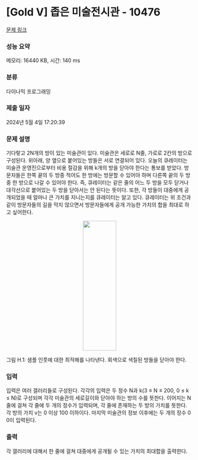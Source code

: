 # [Gold V] 좁은 미술전시관 - 10476 

[문제 링크](https://www.acmicpc.net/problem/10476) 

### 성능 요약

메모리: 16440 KB, 시간: 140 ms

### 분류

다이나믹 프로그래밍

### 제출 일자

2024년 5월 4일 17:20:39

### 문제 설명

<p>기다랗고 2N개의 방이 있는 미술관이 있다. 미술관은 세로로 N줄, 가로로 2칸의 방으로 구성된다. 위아래, 양 옆으로 붙어있는 방들은 서로 연결되어 있다. 오늘의 큐레이터는 미술관 운영진으로부터 비용 절감을 위해 k개의 방을 닫아야 한다는 통보를 받았다. 방문자들은 한쪽 끝의 두 방중 적어도 한 방에는 방문할 수 있어야 하며 다른쪽 끝의 두 방중 한 방으로 나갈 수 있어야 한다. 즉, 큐레이터는 같은 줄의 어느 두 방을 모두 닫거나 대각선으로 붙어있는 두 방을 닫아서는 안 된다는 뜻이다. 또한, 각 방들이 대중에게 공개되었을 때 얼마나 큰 가치를 지니는지를 큐레이터는 알고 있다. 큐레이터는 위 조건과 같이 방문자들의 길을 막지 않으면서 방문자들에게 공개 가능한 가치의 합을 최대로 하고 싶어한다.</p>

<p style="text-align:center"><img alt="" src="https://www.acmicpc.net/upload/images2/gallery.png" style="height:351px; width:90px"></p>

<p>그림 H.1: 샘플 인풋에 대한 최적해를 나타낸다. 회색으로 색칠된 방들을 닫아야 한다.</p>

### 입력 

 <p>입력은 여러 갤러리들로 구성된다. 각각의 입력은 두 정수 N과 k(3 ≤ N ≤ 200, 0 ≤ k ≤ N)로 구성되며 각각 미술관의 세로길이와 닫아야 하는 방의 수를 뜻한다. 이어지는 N줄에 걸쳐 각 줄에 두 개의 정수가 입력되며, 각 줄에 존재하는 두 방의 가치를 뜻한다. 각 방의 가치 v는 0 이상 100 이하이다. 마지막 미술관의 정보 이후에는 두 개의 정수 0 0이 입력된다.</p>

### 출력 

 <p>각 갤러리에 대해서 한 줄에 걸쳐 대중에게 공개될 수 있는 가치의 최대합을 출력한다.</p>

